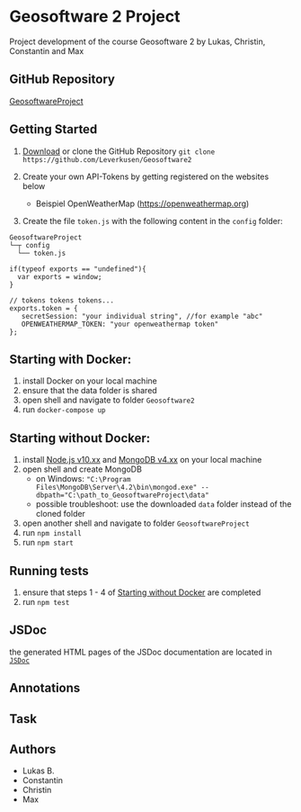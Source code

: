 # Geosoftware 2 Project
Project development of the course Geosoftware 2 by Lukas, Christin, Constantin and Max

## GitHub Repository
[GeosoftwareProject](https://github.com/Leverkusen/Geosoftware2)

## Getting Started

1. [Download](https://github.com/Leverkusen/Geosoftware2/archive/master.zip) or clone the GitHub Repository
``git clone https://github.com/Leverkusen/Geosoftware2``

2. Create your own API-Tokens by getting registered on the websites below
   * Beispiel OpenWeatherMap (https://openweathermap.org)

3. Create the file ``token.js`` with the following content in the ``config`` folder:

```
GeosoftwareProject
└─┬ config
  └── token.js
```

```// hack to make "exports" available in the browser as globals
if(typeof exports == "undefined"){
  var exports = window;
}

// tokens tokens tokens...
exports.token = {
   secretSession: "your individual string", //for example "abc"
   OPENWEATHERMAP_TOKEN: "your openweathermap token"
};
```

## Starting with Docker:

1. install Docker on your local machine
2. ensure that the data folder is shared
3. open shell and navigate to folder ``Geosoftware2``
4. run ``docker-compose up``


## Starting without Docker:
1. install [Node.js v10.xx](https://nodejs.org/en/) and [MongoDB v4.xx](https://www.mongodb.com/download-center/community?) on your local machine
2. open shell and create MongoDB
   * on Windows: ``"C:\Program Files\MongoDB\Server\4.2\bin\mongod.exe" --dbpath="C:\path_to_GeosoftwareProject\data"``
   * possible troubleshoot: use the downloaded ``data`` folder instead of the cloned folder
3. open another shell and navigate to folder ``GeosoftwareProject``
4. run ``npm install``
5. run ``npm start``

## Running tests
1. ensure that steps 1 - 4 of [Starting without Docker](../master/README.md#starting-without-docker) are completed
2. run ``npm test``


## JSDoc
the generated HTML pages of the JSDoc documentation are located in [``JSDoc``](../master/out)


## Annotations


## Task


## Authors

   * Lukas B.
   * Constantin
   * Christin
   * Max
